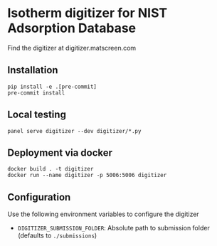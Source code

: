 # Isotherm digitizer for NIST Adsorption Database

Find the digitizer at digitizer.matscreen.com

## Installation

```
pip install -e .[pre-commit]
pre-commit install
```

## Local testing

```
panel serve digitizer --dev digitizer/*.py
```

## Deployment via docker
```
docker build . -t digitizer
docker run --name digitizer -p 5006:5006 digitizer
```

## Configuration

Use the following environment variables to configure the digitizer

 * `DIGITIZER_SUBMISSION_FOLDER`: Absolute path to submission folder (defaults to `./submissions`)
